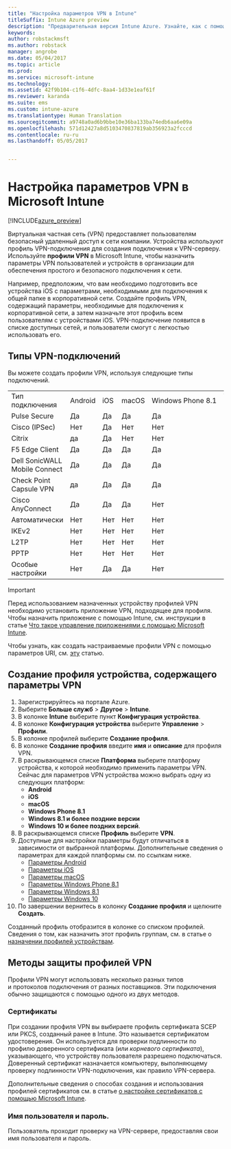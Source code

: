 ```yaml
---
title: "Настройка параметров VPN в Intune"
titleSuffix: Intune Azure preview
description: "Предварительная версия Intune Azure. Узнайте, как с помощью Intune можно настроить VPN-подключения на управляемых устройствах."
keywords: 
author: robstackmsft
ms.author: robstack
manager: angrobe
ms.date: 05/04/2017
ms.topic: article
ms.prod: 
ms.service: microsoft-intune
ms.technology: 
ms.assetid: 42f9b104-c1f6-4dfc-8aa4-1d33e1eaf61f
ms.reviewer: karanda
ms.suite: ems
ms.custom: intune-azure
ms.translationtype: Human Translation
ms.sourcegitcommit: a9748a0ad6b9bbe10e36ba133ba74edb6aa6e09a
ms.openlocfilehash: 571d12427a8d5103470837819ab356923a2fcccd
ms.contentlocale: ru-ru
ms.lasthandoff: 05/05/2017


---
```


# <a name="how-to-configure-vpn-settings-in-microsoft-intune"></a>Настройка параметров VPN в Microsoft Intune

[!INCLUDE[azure_preview](../includes/azure_preview.md)]

Виртуальная частная сеть (VPN) предоставляет пользователям безопасный удаленный доступ к сети компании. Устройства используют профиль VPN-подключения для создания подключения к VPN-серверу. Используйте **профили VPN** в Microsoft Intune, чтобы назначить параметры VPN пользователей и устройств в организации для обеспечения простого и безопасного подключения к сети.

Например, предположим, что вам необходимо подготовить все устройства iOS с параметрами, необходимыми для подключения к общей папке в корпоративной сети. Создайте профиль VPN, содержащий параметры, необходимые для подключения к корпоративной сети, а затем назначьте этот профиль всем пользователям с устройствами iOS. VPN-подключение появится в списке доступных сетей, и пользователи смогут с легкостью использовать его.

## <a name="vpn-connection-types"></a>Типы VPN-подключений

Вы можете создать профили VPN, используя следующие типы подключений.

||||||||
|-|-|-|-|-|-|-|
|Тип подключения|Android|iOS|macOS|Windows Phone 8.1|Windows 8.1|Windows 10|
|Pulse Secure|Да|Да|Да|Да|Да|да|
|Cisco (IPSec)|Нет|Да|Нет|Нет|Нет|Нет|
|Citrix|да|Да|Нет|Нет|Нет|Нет|
|F5 Edge Client|Да|Да|Да|Да|Да|Да|
|Dell SonicWALL Mobile Connect|Да|Да|Да|Да|Да|да|
|Check Point Capsule VPN|да|Да|Да|Да|Да|да|
|Cisco AnyConnect|Да|Да|Да|Нет|Нет|Нет|
|Автоматически|Нет|Нет|Нет|Нет|Нет|да|
|IKEv2|Нет|Нет|Нет|Нет|Нет|Да|
|L2TP|Нет|Нет|Нет|Нет|Нет|да|
|PPTP|Нет|Нет|Нет|Нет|Нет|да|
|Особые настройки|Нет|Да|Да|Нет|Нет|Нет|


> [!IMPORTANT]
> Перед использованием назначенных устройству профилей VPN необходимо установить приложение VPN, подходящее для профиля. Чтобы назначить приложение с помощью Intune, см. инструкции в статье [Что такое управление приложениями с помощью Microsoft Intune](/intune-azure/manage-apps/what-is-app-management).  

Чтобы узнать, как создать настраиваемые профили VPN с помощью параметров URI, см. [эту](create-custom-vpn-profiles.md) статью.     

## <a name="create-a-device-profile-containing-vpn-settings"></a>Создание профиля устройства, содержащего параметры VPN

1. Зарегистрируйтесь на портале Azure.
2. Выберите **Больше служб** > **Другое** > **Intune**.
3. В колонке **Intune** выберите пункт **Конфигурация устройства**.
2. В колонке **Конфигурация устройства** выберите **Управление** > **Профили**.
3. В колонке профилей выберите **Создание профиля**.
4. В колонке **Создание профиля** введите **имя** и **описание** для профиля VPN.
5. В раскрывающемся списке **Платформа** выберите платформу устройства, к которой необходимо применить параметры VPN. Сейчас для параметров VPN устройства можно выбрать одну из следующих платформ:
    - **Android**
    - **iOS**
    - **macOS**
    - **Windows Phone 8.1**
    - **Windows 8.1 и более поздние версии**
    - **Windows 10 и более поздних версий**.
6. В раскрывающемся списке **Профиль** выберите **VPN**.
7. Доступные для настройки параметры будут отличаться в зависимости от выбранной платформы. Дополнительные сведения о параметрах для каждой платформы см. по ссылкам ниже.
    - [Параметры Android](vpn-for-android.md)
    - [Параметры iOS](vpn-for-ios.md)
    - [Параметры macOS](vpn-for-macos.md)
    - [Параметры Windows Phone 8.1](vpn-for-windows-phone-8-1.md)
    - [Параметры Windows 8.1](vpn-for-windows-8-1.md)
    - [Параметры Windows 10](vpn-for-windows-10.md)
8. По завершении вернитесь в колонку **Создание профиля** и щелкните **Создать**.

Созданный профиль отобразится в колонке со списком профилей.
Сведения о том, как назначить этот профиль группам, см. в статье о [назначении профилей устройствам](how-to-assign-device-profiles.md).


## <a name="methods-of-securing-vpn-profiles"></a>Методы защиты профилей VPN

Профили VPN могут использовать несколько разных типов и протоколов подключения от разных поставщиков. Эти подключения обычно защищаются с помощью одного из двух методов.

### <a name="certificates"></a>Сертификаты

При создании профиля VPN вы выбираете профиль сертификата SCEP или PKCS, созданный ранее в Intune. Это называется сертификатом удостоверения. Он используется для проверки подлинности по профилю доверенного сертификата (или *корневого сертификата*), указывающего, что устройству пользователя разрешено подключаться. Доверенный сертификат назначается компьютеру, выполняющему проверку подлинности VPN-подключения, как правило VPN-сервера.

Дополнительные сведения о способах создания и использования профилей сертификатов см. в статье [о настройке сертификатов с помощью Microsoft Intune](how-to-configure-certificates.md).

### <a name="user-name-and-password"></a>Имя пользователя и пароль.

Пользователь проходит проверку на VPN-сервере, предоставляя свои имя пользователя и пароль.

